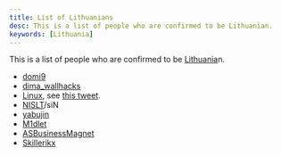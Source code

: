 ```yaml
---
title: List of Lithuanians
desc: This is a list of people who are confirmed to be Lithuanian.
keywords: [Lithuania]
---
```


This is a list of people who are confirmed to be [Lithuania]n.

* [domi9]
* [dima_wallhacks]
* [Linux], see [this tweet](https://x.com/Iinux/status/1702571514086740034).
* [NISLT]/siN
* [yabujin]
* [M1dlet]
* [ASBusinessMagnet]
* [Skillerikx]

[Lithuania]: https://en.wikipedia.org/wiki/Lithuania
[domi9]: https://www.youtube.com/@domer_9
[dima_wallhacks]: https://www.youtube.com/@dima_aimbots
[Linux]: https://x.com/Iinux
[NISLT]: https://www.youtube.com/@NISLT
[yabujin]: https://www.reddit.com/r/YABUJIN/comments/143qrpj/who_the_fuck_is_yabujin/
[M1dlet]: https://soundcloud.com/m1dlet
[ASBusinessMagnet]: https://hitlerparody.fandom.com/wiki/ASBusinessMagnet
[Skillerikx]: https://youtube.com/@Skillerikx